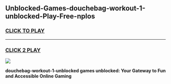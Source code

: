 
## Unblocked-Games-douchebag-workout-1-unblocked-Play-Free-nplos
<h3>
<a href="https://premium76.site?title=douchebag-workout-1-unblocked&ref=12A">CLICK TO PLAY</a></h3>
<hr>

<h3>
<a href="https://premium76.site?title=douchebag-workout-1-unblocked&ref=12A">CLICK 2 PLAY</a>
  
</h3>

<a href="https://premium76.site?title=douchebag-workout-1-unblocked&ref=12A"><img src="https://clearcache.store/games.png"></a>


**douchebag-workout-1-unblocked games unblocked: Your Gateway to Fun and Accessible Online Gaming**
